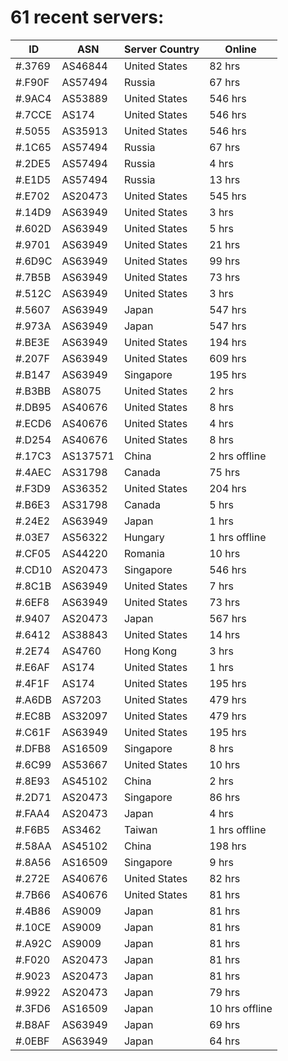 # 61 recent servers:

| ID | ASN | Server Country | Online |
| ------ | ------ | ------ | ------ |
| #.3769 | AS46844 | United States | 82 hrs |
| #.F90F | AS57494 | Russia | 67 hrs |
| #.9AC4 | AS53889 | United States | 546 hrs |
| #.7CCE | AS174 | United States | 546 hrs |
| #.5055 | AS35913 | United States | 546 hrs |
| #.1C65 | AS57494 | Russia | 67 hrs |
| #.2DE5 | AS57494 | Russia | 4 hrs |
| #.E1D5 | AS57494 | Russia | 13 hrs |
| #.E702 | AS20473 | United States | 545 hrs |
| #.14D9 | AS63949 | United States | 3 hrs |
| #.602D | AS63949 | United States | 5 hrs |
| #.9701 | AS63949 | United States | 21 hrs |
| #.6D9C | AS63949 | United States | 99 hrs |
| #.7B5B | AS63949 | United States | 73 hrs |
| #.512C | AS63949 | United States | 3 hrs |
| #.5607 | AS63949 | Japan | 547 hrs |
| #.973A | AS63949 | Japan | 547 hrs |
| #.BE3E | AS63949 | United States | 194 hrs |
| #.207F | AS63949 | United States | 609 hrs |
| #.B147 | AS63949 | Singapore | 195 hrs |
| #.B3BB | AS8075 | United States | 2 hrs |
| #.DB95 | AS40676 | United States | 8 hrs |
| #.ECD6 | AS40676 | United States | 4 hrs |
| #.D254 | AS40676 | United States | 8 hrs |
| #.17C3 | AS137571 | China | 2 hrs offline |
| #.4AEC | AS31798 | Canada | 75 hrs |
| #.F3D9 | AS36352 | United States | 204 hrs |
| #.B6E3 | AS31798 | Canada | 5 hrs |
| #.24E2 | AS63949 | Japan | 1 hrs |
| #.03E7 | AS56322 | Hungary | 1 hrs offline |
| #.CF05 | AS44220 | Romania | 10 hrs |
| #.CD10 | AS20473 | Singapore | 546 hrs |
| #.8C1B | AS63949 | United States | 7 hrs |
| #.6EF8 | AS63949 | United States | 73 hrs |
| #.9407 | AS20473 | Japan | 567 hrs |
| #.6412 | AS38843 | United States | 14 hrs |
| #.2E74 | AS4760 | Hong Kong | 3 hrs |
| #.E6AF | AS174 | United States | 1 hrs |
| #.4F1F | AS174 | United States | 195 hrs |
| #.A6DB | AS7203 | United States | 479 hrs |
| #.EC8B | AS32097 | United States | 479 hrs |
| #.C61F | AS63949 | United States | 195 hrs |
| #.DFB8 | AS16509 | Singapore | 8 hrs |
| #.6C99 | AS53667 | United States | 10 hrs |
| #.8E93 | AS45102 | China | 2 hrs |
| #.2D71 | AS20473 | Singapore | 86 hrs |
| #.FAA4 | AS20473 | Japan | 4 hrs |
| #.F6B5 | AS3462 | Taiwan | 1 hrs offline |
| #.58AA | AS45102 | China | 198 hrs |
| #.8A56 | AS16509 | Singapore | 9 hrs |
| #.272E | AS40676 | United States | 82 hrs |
| #.7B66 | AS40676 | United States | 81 hrs |
| #.4B86 | AS9009 | Japan | 81 hrs |
| #.10CE | AS9009 | Japan | 81 hrs |
| #.A92C | AS9009 | Japan | 81 hrs |
| #.F020 | AS20473 | Japan | 81 hrs |
| #.9023 | AS20473 | Japan | 81 hrs |
| #.9922 | AS20473 | Japan | 79 hrs |
| #.3FD6 | AS16509 | Japan | 10 hrs offline |
| #.B8AF | AS63949 | Japan | 69 hrs |
| #.0EBF | AS63949 | Japan | 64 hrs |


